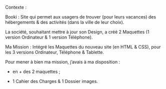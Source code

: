 Contexte :

Booki : Site qui permet aux usagers de trouver (pour leurs vacances) des hébergements & des activités (dans la ville de leur choix).

La société, souhaitant mettre à jour son Design, a créé 2 Maquettes (1 version Ordinateur & 1 version Téléphone).

Ma Mission : Intégré les Maquettes du nouveau site (en HTML & CSS), pour les 3 versions Ordinateur, Téléphone & Tablette.

Pour mener à bien ma mission, j’avais à ma disposition :
	
  - en + des 2 maquettes ;
	
  - 1 Cahier des Charges & 1 Dossier images.
